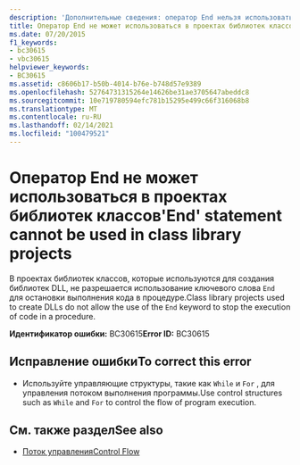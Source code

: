 ```yaml
---
description: 'Дополнительные сведения: оператор End нельзя использовать в проектах библиотеки классов'
title: Оператор End не может использоваться в проектах библиотек классов
ms.date: 07/20/2015
f1_keywords:
- bc30615
- vbc30615
helpviewer_keywords:
- BC30615
ms.assetid: c8606b17-b50b-4014-b76e-b748d57e9389
ms.openlocfilehash: 52764731315264e14626be31ae3705647abeddc8
ms.sourcegitcommit: 10e719780594efc781b15295e499c66f316068b8
ms.translationtype: MT
ms.contentlocale: ru-RU
ms.lasthandoff: 02/14/2021
ms.locfileid: "100479521"
---
```

# <a name="end-statement-cannot-be-used-in-class-library-projects"></a><span data-ttu-id="2c8d9-103">Оператор End не может использоваться в проектах библиотек классов</span><span class="sxs-lookup"><span data-stu-id="2c8d9-103">'End' statement cannot be used in class library projects</span></span>

<span data-ttu-id="2c8d9-104">В проектах библиотек классов, которые используются для создания библиотек DLL, не разрешается использование ключевого слова `End` для остановки выполнения кода в процедуре.</span><span class="sxs-lookup"><span data-stu-id="2c8d9-104">Class library projects used to create DLLs do not allow the use of the `End` keyword to stop the execution of code in a procedure.</span></span>  
  
 <span data-ttu-id="2c8d9-105">**Идентификатор ошибки:** BC30615</span><span class="sxs-lookup"><span data-stu-id="2c8d9-105">**Error ID:** BC30615</span></span>  
  
## <a name="to-correct-this-error"></a><span data-ttu-id="2c8d9-106">Исправление ошибки</span><span class="sxs-lookup"><span data-stu-id="2c8d9-106">To correct this error</span></span>  
  
- <span data-ttu-id="2c8d9-107">Используйте управляющие структуры, такие как `While` и `For` , для управления потоком выполнения программы.</span><span class="sxs-lookup"><span data-stu-id="2c8d9-107">Use control structures such as `While` and `For` to control the flow of program execution.</span></span>  
  
## <a name="see-also"></a><span data-ttu-id="2c8d9-108">См. также раздел</span><span class="sxs-lookup"><span data-stu-id="2c8d9-108">See also</span></span>

- [<span data-ttu-id="2c8d9-109">Поток управления</span><span class="sxs-lookup"><span data-stu-id="2c8d9-109">Control Flow</span></span>](../programming-guide/language-features/control-flow/index.md)
